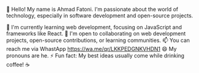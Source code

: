 👋 Hello! My name is Ahmad Fatoni.
I'm passionate about the world of technology, especially in software development and open-source projects.

🌱 I'm currently learning web development, focusing on JavaScript and frameworks like React.
💞️ I'm open to collaborating on web development projects, open-source contributions, or learning communities.
📫 You can reach me via WhastApp https://wa.me/qr/LKKPEDGNKVHDN1
😄 My pronouns are he.
⚡ Fun fact: My best ideas usually come while drinking coffee! ☕
